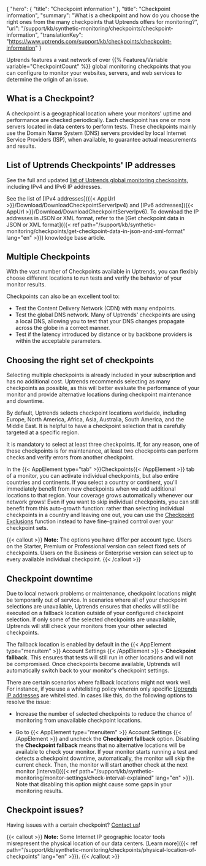 {
  "hero": {
    "title": "Checkpoint information"
  },
  "title": "Checkpoint information",
  "summary": "What is a checkpoint and how do you choose the right ones from the many checkpoints that Uptrends offers for monitoring?",
  "url": "/support/kb/synthetic-monitoring/checkpoints/checkpoint-information",
  "translationKey": "https://www.uptrends.com/support/kb/checkpoints/checkpoint-information"
}

Uptrends features a vast network of over {{% Features/Variable variable="CheckpointCount" %}} global monitoring checkpoints that you can configure to monitor your websites, servers, and web services to determine the origin of an issue.

## What is a Checkpoint?

A checkpoint is a geographical location where your monitors' uptime and performance are checked periodically. Each checkpoint has one or more servers located in data centers to perform tests. These checkpoints mainly use the Domain Name System (DNS) servers provided by local Internet Service Providers (ISP), when available, to guarantee actual measurements and results.

## List of Uptrends Checkpoints' IP addresses

See the full and updated [list of Uptrends global monitoring checkpoints](/checkpoints), including IPv4 and IPv6 IP addresses.

See the list of [IPv4 addresses]({{< AppUrl >}}/Download/DownloadCheckpointServerIpv4) and [IPv6 addresses]({{< AppUrl >}}/Download/DownloadCheckpointServerIpv6). To download the IP addresses in JSON or XML format, refer to the [Get checkpoint data in JSON or XML format]({{< ref path="/support/kb/synthetic-monitoring/checkpoints/get-checkpoint-data-in-json-and-xml-format" lang="en" >}}) knowledge base article.

## Multiple Checkpoints

With the vast number of Checkpoints available in Uptrends, you can flexibly choose different locations to run tests and verify the behavior of your monitor results.

Checkpoints can also be an excellent tool to:

- Test the Content Delivery Network (CDN) with many endpoints.
- Test the global DNS network. Many of Uptrends' checkpoints are using a local DNS, allowing you to test that your DNS changes propagate across the globe in a correct manner.
- Test if the latency introduced by distance or by backbone providers is within the acceptable parameters.

## Choosing the right set of checkpoints

Selecting multiple checkpoints is already included in your subscription and has no additional cost. Uptrends recommends selecting as many checkpoints as possible, as this will better evaluate the performance of your monitor and provide alternative locations during checkpoint maintenance and downtime.

By default, Uptrends selects checkpoint locations worldwide, including Europe, North America, Africa, Asia, Australia, South America, and the Middle East. It is helpful to have a checkpoint selection that is carefully targeted at a specific region.

It is mandatory to select at least three checkpoints. If, for any reason, one of these checkpoints is for maintenance, at least two checkpoints can perform checks and verify errors from another checkpoint.

In the {{< AppElement type="tab" >}}Checkpoints{{< /AppElement >}} tab of a monitor, you can activate individual checkpoints, but also entire countries and continents. If you select a country or continent, you'll immediately benefit from new checkpoints when we add additional locations to that region. Your coverage grows automatically whenever our network grows! Even if you want to skip individual checkpoints, you can still benefit from this auto-growth function: rather than selecting individual checkpoints in a country and leaving one out, you can use the [Checkpoint Exclusions](/support/kb/synthetic-monitoring/checkpoints/checkpoint-exclusions) function instead to have fine-grained control over your checkpoint sets.

{{< callout >}}
**Note:** The options you have differ per account type. Users on the Starter, Premium or Professional version can select fixed sets of checkpoints. Users on the Business or Enterprise version can select up to every available individual checkpoint.
{{< /callout >}}

## Checkpoint downtime

Due to local network problems or maintenance, checkpoint locations might be temporarily out of service. In scenarios where all of your checkpoint selections are unavailable, Uptrends ensures that checks will still be executed on a fallback location outside of your configured checkpoint selection. If only some of the selected checkpoints are unavailable, Uptrends will still check your monitors from your other selected checkpoints.

The fallback location is enabled by default in the {{< AppElement type="menuitem" >}} Account Settings {{< /AppElement >}} > **Checkpoint fallback**. This ensures that tests will still run in other locations and will not be compromised. Once checkpoints become available, Uptrends will automatically switch back to your monitor's checkpoint settings.

There are certain scenarios where fallback locations might not work well. For instance, if you use a whitelisting policy wherein only specific [Uptrends IP addresses](/checkpoints) are whitelisted. In cases like this, do the following options to resolve the issue:

- Increase the number of selected checkpoints to reduce the chance of monitoring from unavailable checkpoint locations.

- Go to {{< AppElement type="menuitem" >}} Account Settings {{< /AppElement >}} and uncheck the **Checkpoint fallback** option. Disabling the **Checkpoint fallback** means that no alternative locations will be available to check your monitor. If your monitor starts running a test and detects a checkpoint downtime, automatically, the monitor will skip the current check. Then, the monitor will start another check at the next monitor [interval]({{< ref path="/support/kb/synthetic-monitoring/monitor-settings/check-interval-explained" lang="en" >}}). Note that disabling this option might cause some gaps in your monitoring results.

## Checkpoint issues?

Having issues with a certain checkpoint? [Contact us](/contact)!

{{< callout >}}
**Note:** Some Internet IP geographic locator tools misrepresent the physical location of our data centers. [Learn more]({{< ref path="/support/kb/synthetic-monitoring/checkpoints/physical-location-of-checkpoints" lang="en" >}}). 
{{< /callout >}}
